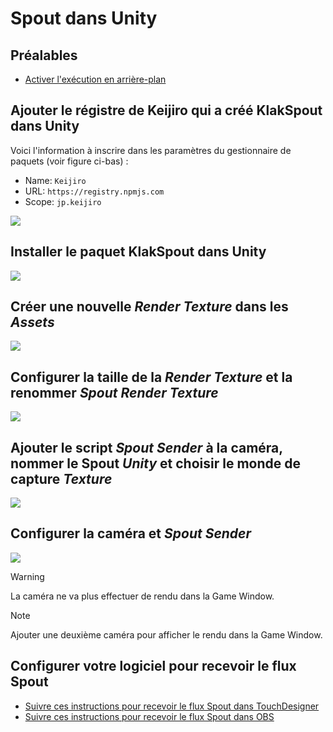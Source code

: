# Spout dans Unity

## Préalables

* [Activer l'exécution en arrière-plan](/unity/execution_arriere-plan/)

## Ajouter le régistre de Keijiro qui a créé KlakSpout dans Unity

Voici l'information à inscrire dans les paramètres du gestionnaire de paquets (voir figure ci-bas) :
* Name: `Keijiro`
* URL: `https://registry.npmjs.com`
* Scope: `jp.keijiro`

![](./scope_registries_keijiro.SVG)


## Installer le paquet KlakSpout dans Unity

![](./install_spout_package.svg)

## Créer une nouvelle *Render Texture* dans les *Assets*

![](./ajouter_render_texture.png)

## Configurer la taille de la *Render Texture* et la renommer *Spout Render Texture*

![](./configurer_render_texture.png)

## Ajouter le script *Spout Sender* à la caméra, nommer le Spout *Unity* et choisir le monde de capture *Texture*

![](./ajouter_spout_sender_a_la_camera.svg)

## Configurer la caméra et *Spout Sender* 

![](./configurer_camera_et_spout_sender.svg)

> [!WARNING] 
> La caméra ne va plus effectuer de rendu dans la Game Window.

> [!NOTE] 
> Ajouter une deuxième caméra pour afficher le rendu dans la Game Window.

## Configurer votre logiciel pour recevoir le flux Spout

* [Suivre ces instructions pour recevoir le flux Spout dans TouchDesigner](/touchdesigner/spout/)
* [Suivre ces instructions pour recevoir le flux Spout dans OBS](/obs/spout/)